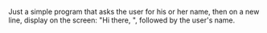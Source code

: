 Just a simple program that asks the user for his or her name, then on a new line,
display on the screen: "Hi there, ", followed by the user's name.

